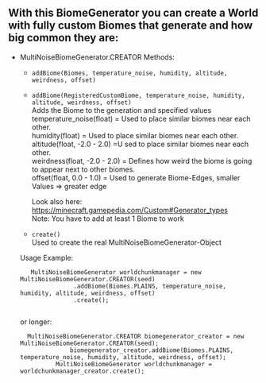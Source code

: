 ## With this BiomeGenerator you can create a World with fully custom Biomes that generate and how big common they are:
  - MultiNoiseBiomeGenerator.CREATOR
    Methods:
      - ``` addBiome(Biomes, temperature_noise, humidity, altitude, weirdness, offset) ```<br>
      - ``` addBiome(RegisteredCustomBiome, temperature_noise, humidity, altitude, weirdness, offset) ```<br> 
        Adds the Biome to the generation and specified values<br>
        temperature_noise(float) = Used to place similar biomes near each other.  <br>
        humidity(float) = Used to place similar biomes near each other. <br>
        altitude(float, -2.0 - 2.0) =U sed to place similar biomes near each other. <br>
        weirdness(float, -2.0 - 2.0) = Defines how weird the biome is going to appear next to other biomes. <br>
        offset(float, 0.0 - 1.0) = Used to generate Biome-Edges, smaller Values => greater edge
	
        Look also here: https://minecraft.gamepedia.com/Custom#Generator_types <br>
        Note: You have to add at least 1 Biome to work
        
      - ``` create() ``` <br>
        Used to create the real MultiNoiseBiomeGenerator-Object <br>
        
     Usage Example:
     ```
    	MultiNoiseBiomeGenerator worldchunkmanager = new MultiNoiseBiomeGenerator.CREATOR(seed)
					.addBiome(Biomes.PLAINS, temperature_noise, humidity, altitude, weirdness, offset)
					.create();
          
      ```
      or longer:
      ```
    	MultiNoiseBiomeGenerator.CREATOR biomegenerator_creator = new MultiNoiseBiomeGenerator.CREATOR(seed);
					biomegenerator_creator.addBiome(Biomes.PLAINS, temperature_noise, humidity, altitude, weirdness, offset);
				MultiNoiseBiomeGenerator worldchunkmanager = worldchunkmanager_creator.create();
          
      ```
